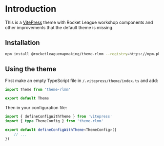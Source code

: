 # Introduction

This is a [VitePress](https://vitepress.dev) theme with Rocket League workshop components and other improvements that the default theme is missing.

## Installation

```sh
npm install @rocketleaguemapmaking/theme-rlmm --registry=https://npm.pkg.github.com
```

## Using the theme

First make an empty TypeScript file in `/.vitepress/theme/index.ts` and add:

```ts
import Theme from 'theme-rlmm'

export default Theme
```

Then in your configuration file:

```ts
import { defineConfigWithTheme } from 'vitepress'
import { type ThemeConfig } from 'theme-rlmm'

export default defineConfigWithTheme<ThemeConfig>({
    // ...
})
```
